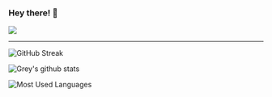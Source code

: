 ### Hey there! 👋

![](https://komarev.com/ghpvc/?username=isxwor)

---

![GitHub Streak](https://github-readme-streak-stats.herokuapp.com?user=isxwor)

![Grey's github stats](https://github-readme-stats.vercel.app/api?username=isxwor&show_icons=true&count_private=true)

![Most Used Languages](https://github-readme-stats.vercel.app/api/top-langs/?username=isxwor&hide=HTML,CSS,Makefile,Dockerfile&layout=compact&langs_count=10)
